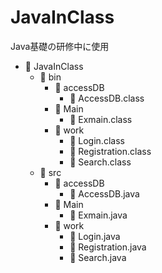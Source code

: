 # JavaInClass
Java基礎の研修中に使用

- 📁 JavaInClass
    - 📁 bin
        - 📁 accessDB
            - 📄 AccessDB.class
        - 📁 Main
            - 📄 Exmain.class
        - 📁 work
            - 📄 Login.class
            - 📄 Registration.class
            - 📄 Search.class
    - 📁 src
        - 📁 accessDB
            - 📄 AccessDB.java
        - 📁 Main
            - 📄 Exmain.java
        - 📁 work
            - 📄 Login.java
            - 📄 Registration.java
            - 📄 Search.java

